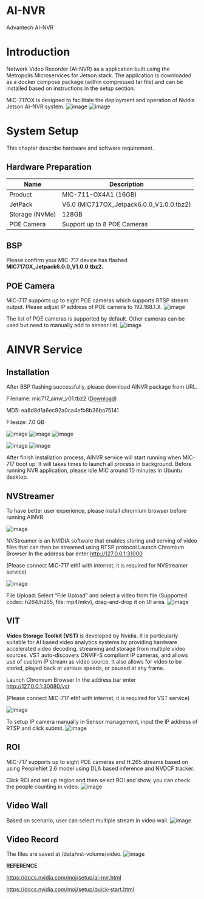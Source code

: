 # AI-NVR
Advantech AI-NVR

# Introduction

Network Video Recorder (AI-NVR) as a application built using the Metropolis Microservices for Jetson stack. The application is downloaded as a docker compose package (within compressed tar file) and can be installed based on instructions in the setup section.

MIC-717OX is designed to facilitate the deployment and operation of Nvidia Jetson AI-NVR system.
![image](https://github.com/user-attachments/assets/af53b491-392e-465a-be48-59edf8ad2319)
![image](https://github.com/user-attachments/assets/307b5ffd-734a-4e5f-b008-4d5d5e146936)

# System Setup

This chapter describe hardware and software requirement.

## Hardware Preparation

| Name | Description |
| --- | --- |
| Product | MIC-711-OX4A1 (16GB) |
| JetPack | V6.0 (MIC717OX_Jetpack6.0.0_V1.0.0.tbz2) |
| Storage (NVMe) | 128GB |
| POE Camera | Support up to 8 POE Cameras |

## BSP

Please confirm your MIC-717 device has flashed **MIC717OX\_Jetpack6.0.0\_V1.0.0.tbz2.**

## POE Camera

MIC-717 supports up to eight POE cameras which supports RTSP stream output. Please adjust IP address of POE camera to 192.168.1.X.
![image](https://github.com/user-attachments/assets/36a6d379-89c4-4e82-ae19-04ab0db9f416)

The list of POE cameras is supported by default. Other cameras can be used but need to manually add to sensor list.
![image](https://github.com/user-attachments/assets/8b15a726-db96-4715-a74f-dd949e8f883f)

# AINVR Service

## Installation

After BSP flashing successfully, please download AINVR package from URL.

Filename: mic717\_ainvr\_v01.tbz2 ([Download](https://advantecho365-my.sharepoint.com/:u:/g/personal/sean23_chang_advantech_com/ES5RdqVBaLhInU2BkSMfcloBc6Z0vnd5DsNQkM1nZzGjsg?e=RQs50v))

MD5: ea8d8d1a6ec92a0ca4efb8b36ba75141

Filesize: 7.0 GB

![image](https://github.com/user-attachments/assets/5354eb6a-b330-49b1-8032-cd9d36a32571)
![image](https://github.com/user-attachments/assets/0f61ad07-f88f-47e8-b3b5-dd817538a7f2)
 ![image](https://github.com/user-attachments/assets/cd7fa356-0a48-40f5-9d4f-cd4fbbb8c0f5)

![image](https://github.com/user-attachments/assets/edb548c7-7058-408e-9648-9d67a697b9c2)
![image](https://github.com/user-attachments/assets/35d8a95e-e23b-43aa-8246-543d3a24d7c6)

After finish installation process, AINVR service will start running when MIC-717 boot up. It will takes times to launch all process in background. Before running NVR application, please idle MIC around 10 minutes in Ubuntu desktop.

## NVStreamer

To have better user experience, please install chromium browser before running AINVR.

![image](https://github.com/user-attachments/assets/9ce83561-5a4f-40b3-80f1-46befac58009)

NVStreamer is an NVIDIA software that enables storing and serving of video files that can then be streamed using RTSP protocol
Launch Chromium Browser 
In the address bar enter http://127.0.0.1:31000

(Please connect MIC-717 eth1 with internet, it is required for NVStreamer service)

![image](https://github.com/user-attachments/assets/b6ef85a9-df9f-4b95-ad35-fa913c952d4c)

File Upload: 
Select “File Upload” and select a video from file (Supported codec: h264/h265, file: mp4/mkv), drag-and-drop it on UI area.
![image](https://github.com/user-attachments/assets/4ee24c62-1efd-4daa-b50e-270c06d5559b)

## VIT

**Video Storage Toolkit (VST)** is developed by Nvidia. It is particularly suitable for AI based video analytics systems by providing hardware accelerated video decoding, streaming and storage from multiple video sources. VST auto-discovers ONVIF-S compliant IP cameras, and allows use of custom IP stream as video source. It also allows for video to be stored, played back at various speeds, or paused at any frame.

Launch Chromium Browser In the address bar enter http://127.0.0.1:30080/vst

(Please connect MIC-717 eth1 with internet, it is required for VST service)

![image](https://github.com/user-attachments/assets/7e2cd7c4-4e24-4af0-bdba-82352fabd49c)

To setup IP camera manually in Sensor management, input the IP address of RTSP and click submit.
![image](https://github.com/user-attachments/assets/40ba09f4-6fa0-44d1-9d8d-ebf166f669dc)

## ROI

MIC-717 supports up to eight POE cameras and H.265 streams based on using PeopleNet 2.6 model using DLA based inference and NVDCF tracker.

Click ROI and set up region and then select ROI and show, you can check the people counting in video.
![image](https://github.com/user-attachments/assets/f902d616-9825-4494-8dc9-f0ba390c6a5f)

## Video Wall

Based on scenario, user can select multiple stream in video wall.
![image](https://github.com/user-attachments/assets/627888b2-9f89-4baa-9ebe-4b2604357a03)

## Video Record

The files are saved at /data/vst-volume/video.
![image](https://github.com/user-attachments/assets/a1cbbf52-5150-4417-94cc-58b71e4260d5)

**REFERENCE**

https://docs.nvidia.com/moj/setup/ai-nvr.html

https://docs.nvidia.com/moj/setup/quick-start.html
